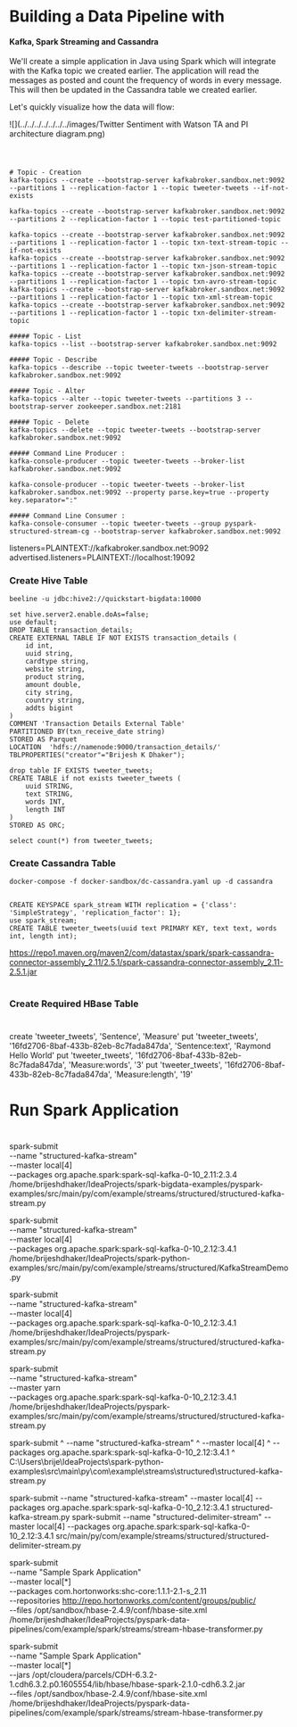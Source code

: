 # Building a Data Pipeline with
#### Kafka, Spark Streaming and Cassandra

We'll create a simple application in Java using Spark which will integrate with the Kafka topic we created earlier.
The application will read the messages as posted and count the frequency of words in every message.
This will then be updated in the Cassandra table we created earlier.

Let's quickly visualize how the data will flow:

![](../../../../../../../images/Twitter Sentiment with Watson TA and PI architecture diagram.png)

#
```shell

# Topic - Creation
kafka-topics --create --bootstrap-server kafkabroker.sandbox.net:9092 --partitions 1 --replication-factor 1 --topic tweeter-tweets --if-not-exists

kafka-topics --create --bootstrap-server kafkabroker.sandbox.net:9092 --partitions 2 --replication-factor 1 --topic test-partitioned-topic

kafka-topics --create --bootstrap-server kafkabroker.sandbox.net:9092 --partitions 1 --replication-factor 1 --topic txn-text-stream-topic --if-not-exists
kafka-topics --create --bootstrap-server kafkabroker.sandbox.net:9092 --partitions 1 --replication-factor 1 --topic txn-json-stream-topic
kafka-topics --create --bootstrap-server kafkabroker.sandbox.net:9092 --partitions 1 --replication-factor 1 --topic txn-avro-stream-topic
kafka-topics --create --bootstrap-server kafkabroker.sandbox.net:9092 --partitions 1 --replication-factor 1 --topic txn-xml-stream-topic
kafka-topics --create --bootstrap-server kafkabroker.sandbox.net:9092 --partitions 1 --replication-factor 1 --topic txn-delimiter-stream-topic

##### Topic - List
kafka-topics --list --bootstrap-server kafkabroker.sandbox.net:9092

##### Topic - Describe
kafka-topics --describe --topic tweeter-tweets --bootstrap-server kafkabroker.sandbox.net:9092

##### Topic - Alter
kafka-topics --alter --topic tweeter-tweets --partitions 3 --bootstrap-server zookeeper.sandbox.net:2181

##### Topic - Delete
kafka-topics --delete --topic tweeter-tweets --bootstrap-server kafkabroker.sandbox.net:9092

##### Command Line Producer :
kafka-console-producer --topic tweeter-tweets --broker-list kafkabroker.sandbox.net:9092

kafka-console-producer --topic tweeter-tweets --broker-list kafkabroker.sandbox.net:9092 --property parse.key=true --property key.separator=":"

##### Command Line Consumer :
kafka-console-consumer --topic tweeter-tweets --group pyspark-structured-stream-cg --bootstrap-server kafkabroker.sandbox.net:9092

```

listeners=PLAINTEXT://kafkabroker.sandbox.net:9092
advertised.listeners=PLAINTEXT://localhost:19092

### Create Hive Table
```
beeline -u jdbc:hive2://quickstart-bigdata:10000 

set hive.server2.enable.doAs=false;
use default;
DROP TABLE transaction_details;
CREATE EXTERNAL TABLE IF NOT EXISTS transaction_details (
    id int,
    uuid string,
    cardtype string,
    website string,
    product string,
    amount double,
    city string,
    country string,
    addts bigint
)
COMMENT 'Transaction Details External Table'
PARTITIONED BY(txn_receive_date string)
STORED AS Parquet
LOCATION  'hdfs://namenode:9000/transaction_details/'
TBLPROPERTIES("creator"="Brijesh K Dhaker");

drop table IF EXISTS tweeter_tweets;
CREATE TABLE if not exists tweeter_tweets (
    uuid STRING,
    text STRING, 
    words INT, 
    length INT
) 
STORED AS ORC;

select count(*) from tweeter_tweets;

```
### Create Cassandra Table
```
docker-compose -f docker-sandbox/dc-cassandra.yaml up -d cassandra


CREATE KEYSPACE spark_stream WITH replication = {'class': 'SimpleStrategy', 'replication_factor': 1};
use spark_stream;
CREATE TABLE tweeter_tweets(uuid text PRIMARY KEY, text text, words int, length int);

```

https://repo1.maven.org/maven2/com/datastax/spark/spark-cassandra-connector-assembly_2.11/2.5.1/spark-cassandra-connector-assembly_2.11-2.5.1.jar

#
### Create Required HBase Table
#

create 'tweeter_tweets', 'Sentence', 'Measure'
put 'tweeter_tweets', '16fd2706-8baf-433b-82eb-8c7fada847da', 'Sentence:text', 'Raymond Hello World'
put 'tweeter_tweets', '16fd2706-8baf-433b-82eb-8c7fada847da', 'Measure:words', '3'
put 'tweeter_tweets', '16fd2706-8baf-433b-82eb-8c7fada847da', 'Measure:length', '19'

#
# Run Spark Application
#
spark-submit \
--name "structured-kafka-stream" \
--master local[4] \
--packages org.apache.spark:spark-sql-kafka-0-10_2.11:2.3.4 \
/home/brijeshdhaker/IdeaProjects/spark-bigdata-examples/pyspark-examples/src/main/py/com/example/streams/structured/structured-kafka-stream.py

spark-submit \
--name "structured-kafka-stream" \
--master local[4] \
--packages org.apache.spark:spark-sql-kafka-0-10_2.12:3.4.1 \
/home/brijeshdhaker/IdeaProjects/spark-python-examples/src/main/py/com/example/streams/structured/KafkaStreamDemo.py

spark-submit \
--name "structured-kafka-stream" \
--master local[4] \
--packages org.apache.spark:spark-sql-kafka-0-10_2.12:3.4.1 \
/home/brijeshdhaker/IdeaProjects/pyspark-examples/src/main/py/com/example/streams/structured/structured-kafka-stream.py

spark-submit \
--name "structured-kafka-stream" \
--master yarn \
--packages org.apache.spark:spark-sql-kafka-0-10_2.12:3.4.1 \
/home/brijeshdhaker/IdeaProjects/pyspark-examples/src/main/py/com/example/streams/structured/structured-kafka-stream.py


spark-submit ^
--name "structured-kafka-stream" ^
--master local[4] ^
--packages org.apache.spark:spark-sql-kafka-0-10_2.12:3.4.1 ^
C:\Users\brije\IdeaProjects\spark-python-examples\src\main\py\com\example\streams\structured\structured-kafka-stream.py


spark-submit --name "structured-kafka-stream" --master local[4] --packages org.apache.spark:spark-sql-kafka-0-10_2.12:3.4.1 structured-kafka-stream.py
spark-submit --name "structured-delimiter-stream" --master local[4] --packages org.apache.spark:spark-sql-kafka-0-10_2.12:3.4.1 src/main/py/com/example/streams/structured/structured-delimiter-stream.py


spark-submit \
--name "Sample Spark Application" \
--master local[*] \
--packages com.hortonworks:shc-core:1.1.1-2.1-s_2.11 \
--repositories http://repo.hortonworks.com/content/groups/public/ \
--files /opt/sandbox/hbase-2.4.9/conf/hbase-site.xml \
/home/brijeshdhaker/IdeaProjects/pyspark-data-pipelines/com/example/spark/streams/stream-hbase-transformer.py


spark-submit \
--name "Sample Spark Application" \
--master local[*] \
--jars /opt/cloudera/parcels/CDH-6.3.2-1.cdh6.3.2.p0.1605554/lib/hbase/hbase-spark-2.1.0-cdh6.3.2.jar \
--files /opt/sandbox/hbase-2.4.9/conf/hbase-site.xml \
/home/brijeshdhaker/IdeaProjects/pyspark-data-pipelines/com/example/spark/streams/stream-hbase-transformer.py
